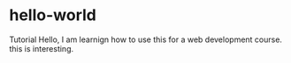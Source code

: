 # hello-world
Tutorial
Hello, I am learnign how to use this for a web development course.
  this is interesting.
